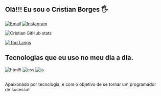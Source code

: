 ## Olá!!! Eu sou o Cristian Borges 🖐
[![Email](https://img.shields.io/badge/Gmail-D14836?style=for-the-badge&logo=gmail&logoColor=white)](https://mail.google.com/mail/u/0/#inbox?compose=CllgCJTJnxvqHVpDnsBzzJwZnFzqqKHxZhRkQzHmgmfwDJknFljMVGRKjTfgxkFPrsdgTkfhwSq)
[![Instagram](https://img.shields.io/badge/Instagram-E4405F?style=for-the-badge&logo=instagram&logoColor=white)](https://www.instagram.com/cristianprogramador/)

![Cristian GitHub stats](https://github-readme-stats.vercel.app/api?username=CristianBorgesDaSilva&show_icons=true&title_color=FFDE59&theme=dark&icon_color=FFDE59)

[![Top Langs](https://github-readme-stats.vercel.app/api/top-langs/?username=CristianBorgesDaSilva&layout=compact&theme=dark&title_color=FFDE59)](https://github.com/anuraghazra/github-readme-stats)

## Tecnologias que eu uso no meu dia a dia.

<div style="display: inline_block">
  <img align="center" alt="html5" src="https://img.shields.io/badge/HTML5-E34F26?style=for-the-badge&logo=html5&logoColor=white" />
  <img align="center" alt="css" src="https://img.shields.io/badge/CSS3-1572B6?style=for-the-badge&logo=css3&logoColor=white" />
  <img align="center" alt="js" src="https://img.shields.io/badge/JavaScript-F7DF1E?style=for-the-badge&logo=javascript&logoColor=black" />
</div><br/>

Apaixonado por tecnologia, e com o objetivo de se tornar um programador de sucesso!
